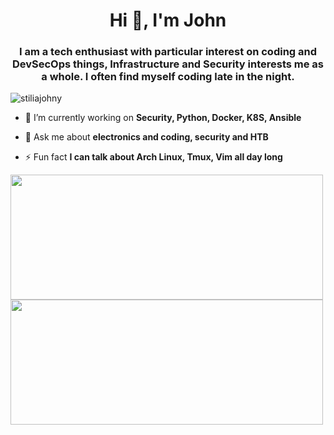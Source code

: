 <h1 align="center">Hi 👋, I'm John</h1>
<h3 align="center">I am a tech enthusiast with particular interest on coding and DevSecOps things, Infrastructure and Security interests me as a whole. I often find myself coding late in the night.</h3>
<p align="left"> <img src="https://komarev.com/ghpvc/?username=stiliajohny" alt="stiliajohny" /> </p>

- 🔭 I’m currently working on **Security, Python, Docker, K8S, Ansible**

- 💬 Ask me about **electronics and coding, security and HTB**

- ⚡ Fun fact **I can talk about Arch Linux, Tmux, Vim all day long**

<!---
<link rel="stylesheet" href="https://cdn.jsdelivr.net/gh/konpa/devicon@master/devicon.min.css">


<br>

<img src="https://icongr.am/devicon/linux-original.svg?color=currentColor" alt="linux" width="20" height="20"/>
<img src="https://icongr.am/devicon/docker-original.svg?color=currentColor" alt="linux" width="20" height="20"/>
<img src="https://icongr.am/devicon/nginx-original.svg?color=currentColor" alt="linux" width="20" height="20"/>
<img src="https://w0.pngwave.com/png/243/344/ansible-openshift-red-hat-github-management-sina-weibo-png-clip-art.png" alt="ansible" width="20" height="20"/>
<img src="https://img.icons8.com/color/2x/python.png" alt="python" width="20" height="20"/>



<img src="https://www.archlinux.org/static/logos/legacy/arch-legacy-blue2.3b770e580065.svg" alt="arch" width="20" height="20"/>
<img src="https://upload.wikimedia.org/wikipedia/commons/4/4f/Icon-Vim.svg" alt="arch" width="20" height="20"/>
<img src="https://upload.wikimedia.org/wikipedia/commons/2/29/Tmux_logo.png" alt="arch" width="60" height="20"/>
-->


<p align="left">
<a href="https://github.com/anuraghazra/github-readme-stats">
  <img align="left" src="https://github-readme-stats.vercel.app/api?username=stiliajohny&show_icons=true" width="500" height="200" />
</a>
<a href="https://github.com/anuraghazra/convoychat">
  <img align="left" src="https://github-readme-stats.vercel.app/api/top-langs/?username=stiliajohny&layout=compact"  width="500" height="200"/>
</a>
</p>

<!--
<p align="center">
  
<a href="https://linkedin.com/in/johnstilia" target="blank">
  <img align="center" src="https://cdn.jsdelivr.net/npm/simple-icons@3.0.1/icons/linkedin.svg" alt="johnstilia" height="20" width="20" />
</a>
<a href="https://instagram.com/johnstilia.personal" target="blank"><img align="center" src="https://cdn.jsdelivr.net/npm/simple-icons@3.0.1/icons/instagram.svg" alt="johnstilia.personal" height="20" width="20" /></a>
<a href="https://www.youtube.com/c/ucdpoluhss0rl4qmgpvf8phw" target="blank"><img align="center" src="https://cdn.jsdelivr.net/npm/simple-icons@3.0.1/icons/youtube.svg" alt="ucdpoluhss0rl4qmgpvf8phw" height="20" width="20" />
</a>
  
</p>
-->

